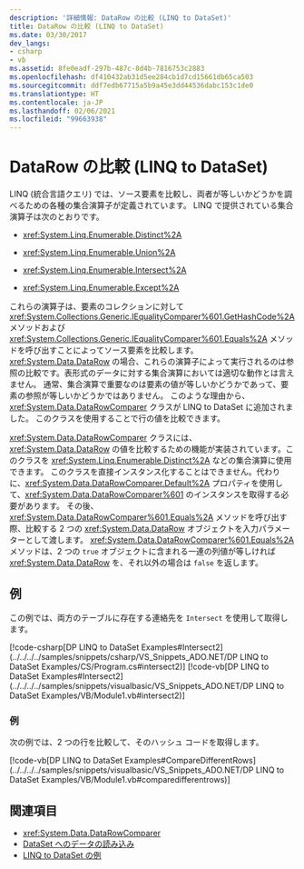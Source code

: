```yaml
---
description: '詳細情報: DataRow の比較 (LINQ to DataSet)'
title: DataRow の比較 (LINQ to DataSet)
ms.date: 03/30/2017
dev_langs:
- csharp
- vb
ms.assetid: 8fe0eadf-297b-487c-8d4b-7816753c2883
ms.openlocfilehash: df410432ab31d5ee284cb1d7cd15661db65ca503
ms.sourcegitcommit: ddf7edb67715a5b9a45e3dd44536dabc153c1de0
ms.translationtype: HT
ms.contentlocale: ja-JP
ms.lasthandoff: 02/06/2021
ms.locfileid: "99663938"
---
```

# <a name="comparing-datarows-linq-to-dataset"></a>DataRow の比較 (LINQ to DataSet)

LINQ (統合言語クエリ) では、ソース要素を比較し、両者が等しいかどうかを調べるための各種の集合演算子が定義されています。 LINQ で提供されている集合演算子は次のとおりです。  
  
- <xref:System.Linq.Enumerable.Distinct%2A>  
  
- <xref:System.Linq.Enumerable.Union%2A>  
  
- <xref:System.Linq.Enumerable.Intersect%2A>  
  
- <xref:System.Linq.Enumerable.Except%2A>  
  
 これらの演算子は、要素のコレクションに対して <xref:System.Collections.Generic.IEqualityComparer%601.GetHashCode%2A> メソッドおよび <xref:System.Collections.Generic.IEqualityComparer%601.Equals%2A> メソッドを呼び出すことによってソース要素を比較します。 <xref:System.Data.DataRow> の場合、これらの演算子によって実行されるのは参照の比較です。表形式のデータに対する集合演算においては適切な動作とは言えません。 通常、集合演算で重要なのは要素の値が等しいかどうかであって、要素の参照が等しいかどうかではありません。 このような理由から、<xref:System.Data.DataRowComparer> クラスが LINQ to DataSet に追加されました。 このクラスを使用することで行の値を比較できます。  
  
 <xref:System.Data.DataRowComparer> クラスには、<xref:System.Data.DataRow> の値を比較するための機能が実装されています。このクラスを <xref:System.Linq.Enumerable.Distinct%2A> などの集合演算に使用できます。 このクラスを直接インスタンス化することはできません。代わりに、<xref:System.Data.DataRowComparer.Default%2A> プロパティを使用して、<xref:System.Data.DataRowComparer%601> のインスタンスを取得する必要があります。 その後、<xref:System.Data.DataRowComparer%601.Equals%2A> メソッドを呼び出す際、比較する 2 つの <xref:System.Data.DataRow> オブジェクトを入力パラメーターとして渡します。 <xref:System.Data.DataRowComparer%601.Equals%2A> メソッドは、2 つの `true` オブジェクトに含まれる一連の列値が等しければ <xref:System.Data.DataRow> を、それ以外の場合は `false` を返します。  
  
## <a name="example"></a>例  

 この例では、両方のテーブルに存在する連絡先を `Intersect` を使用して取得します。  
  
 [!code-csharp[DP LINQ to DataSet Examples#Intersect2](../../../../samples/snippets/csharp/VS_Snippets_ADO.NET/DP LINQ to DataSet Examples/CS/Program.cs#intersect2)]
 [!code-vb[DP LINQ to DataSet Examples#Intersect2](../../../../samples/snippets/visualbasic/VS_Snippets_ADO.NET/DP LINQ to DataSet Examples/VB/Module1.vb#intersect2)]  
  
### <a name="example"></a>例  

 次の例では、2 つの行を比較して、そのハッシュ コードを取得します。  
  
 [!code-vb[DP LINQ to DataSet Examples#CompareDifferentRows](../../../../samples/snippets/visualbasic/VS_Snippets_ADO.NET/DP LINQ to DataSet Examples/VB/Module1.vb#comparedifferentrows)]  
  
## <a name="see-also"></a>関連項目

- <xref:System.Data.DataRowComparer>
- [DataSet へのデータの読み込み](loading-data-into-a-dataset.md)
- [LINQ to DataSet の例](linq-to-dataset-examples.md)
